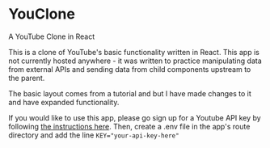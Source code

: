 # YouClone

A YouTube Clone in React

This is a clone of YouTube's basic functionality written in React. This app is not currently hosted anywhere - it was written to practice manipulating data from external APIs and sending data from child components upstream to the parent.

The basic layout comes from a tutorial and but I have made changes to it and have expanded functionality.

If you would like to use this app, please go sign up for a Youtube API key by following [the instructions here](https://developers.google.com/youtube/v3/getting-started). Then, create a .env file in the app's route directory and add the line `KEY="your-api-key-here"`
